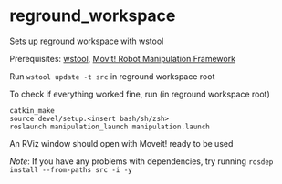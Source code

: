 # reground_workspace

Sets up reground workspace with wstool

Prerequisites: [wstool](http://wiki.ros.org/wstool), [Movit! Robot Manipulation Framework](http://moveit.ros.org/)

Run `wstool update -t src` in reground workspace root

To check if everything worked fine, run (in reground workspace root)

```
catkin_make
source devel/setup.<insert bash/sh/zsh>
roslaunch manipulation_launch manipulation.launch
```

An RViz window should open with Moveit! ready to be used

*Note*: If you have any problems with dependencies, try running `rosdep install --from-paths src -i -y`
